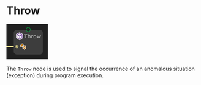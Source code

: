 # Throw

![](../../images/node-reference/throw.png)

The `Throw` node is used to signal the occurrence of an anomalous situation (exception) during program execution.